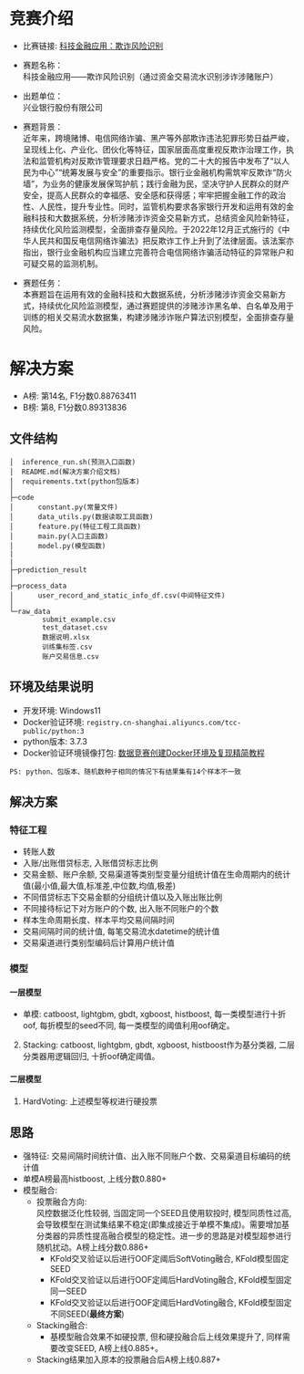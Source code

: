 # 竞赛介绍
- 比赛链接: [科技金融应用：欺诈风险识别](https://www.dcic-china.com/competitions/10060)

- 赛题名称：  
科技金融应用——欺诈风险识别（通过资金交易流水识别涉诈涉赌账户）

- 出题单位：   
兴业银行股份有限公司

- 赛题背景：    
近年来，跨境赌博、电信网络诈骗、黑产等外部欺诈违法犯罪形势日益严峻，呈现线上化、产业化、团伙化等特征，国家层面高度重视反欺诈治理工作，执法和监管机构对反欺诈管理要求日趋严格。党的二十大的报告中发布了“以人民为中心”“统筹发展与安全”的重要指示。银行业金融机构需筑牢反欺诈“防火墙”，为业务的健康发展保驾护航；践行金融为民，坚决守护人民群众的财产安全，提高人民群众的幸福感、安全感和获得感；牢牢把握金融工作的政治性、人民性，提升专业性。同时，监管机构要求各家银行开发和运用有效的金融科技和大数据系统，分析涉赌涉诈资金交易新方式，总结资金风险新特征，持续优化风险监测模型，全面排查存量风险。于2022年12月正式施行的《中华人民共和国反电信网络诈骗法》把反欺诈工作上升到了法律层面。该法案亦指出，银行业金融机构应当建立完善符合电信网络诈骗活动特征的异常账户和可疑交易的监测机制。

- 赛题任务：   
本赛题旨在运用有效的金融科技和大数据系统，分析涉赌涉诈资金交易新方式，持续优化风险监测模型，通过赛题提供的涉赌涉诈黑名单、白名单及用于训练的相关交易流水数据集，构建涉赌涉诈账户算法识别模型，全面排查存量风险。

# 解决方案

- A榜: 第14名, F1分数0.88763411
- B榜: 第8, F1分数0.89313836
## 文件结构
```
│  inference_run.sh(预测入口函数)
│  README.md(解决方案介绍文档)
│  requirements.txt(python包版本)
│
├─code
│      constant.py(常量文件)
│      data_utils.py(数据读取工具函数)
│      feature.py(特征工程工具函数)
│      main.py(入口主函数)
│      model.py(模型函数)
|
|
├─prediction_result
│
├─process_data
│      user_record_and_static_info_df.csv(中间特征文件)
│
└─raw_data
        submit_example.csv
        test_dataset.csv
        数据说明.xlsx
        训练集标签.csv
        账户交易信息.csv
```
   
## 环境及结果说明

- 开发环境: Windows11
- Docker验证环境: `registry.cn-shanghai.aliyuncs.com/tcc-public/python:3`
- python版本: 3.7.3
- Docker验证环境镜像打包: [数据竞赛创建Docker环境及复现精简教程](https://zhuanlan.zhihu.com/p/363635536)
```
PS: python、包版本、随机数种子相同的情况下有结果集有14个样本不一致
```

## 解决方案

### 特征工程

- 转账人数
- 入账/出账借贷标志, 入账借贷标志比例
- 交易金额、账户余额, 交易渠道等类别型变量分组统计值在生命周期内的统计值(最小值,最大值,标准差,中位数,均值,极差)
- 不同借贷标志下交易金额的分组统计值以及入账出账比例
- 不同接待标记下对方账户的个数, 出入账不同账户的个数
- 样本生命周期长度、样本平均交易间隔时间
- 交易间隔时间的统计值, 每笔交易流水datetime的统计值
- 交易渠道进行类别型编码后计算用户统计值

### 模型

#### 一层模型
- 单模: catboost, lightgbm, gbdt, xgboost, histboost, 每一类模型进行十折oof, 每折模型的seed不同, 每一类模型的阈值利用oof确定。
2. Stacking: catboost, lightgbm, gbdt, xgboost, histboost作为基分类器, 二层分类器用逻辑回归, 十折oof确定阈值。

#### 二层模型
1. HardVoting: 上述模型等权进行硬投票

## 思路

- 强特征: 交易间隔时间统计值、出入账不同账户个数、交易渠道目标编码的统计值
- 单模A榜最高histboost, 上线分数0.880+
- 模型融合:
  - 投票融合方向:   
        风控数据泛化性较弱, 当固定同一个SEED且使用软投时, 模型同质性过高, 会导致模型在测试集结果不稳定(即集成接近于单模不集成)。需要增加基分类器的异质性提高融合模型的稳定性。进一步的思路是对模型超参进行随机扰动。A榜上线分数0.886+
    - KFold交叉验证以后进行OOF定阈后SoftVoting融合, KFold模型固定SEED
    - KFold交叉验证以后进行OOF定阈后HardVoting融合, KFold模型固定同一SEED
    - KFold交叉验证以后进行OOF定阈后HardVoting融合, KFold模型固定不同SEED(**最终方案**)
  - Stacking融合: 
    - 基模型融合效果不如硬投票, 但和硬投融合后上线效果提升了, 同样需要改变SEED, A榜上线0.885+。
  - Stacking结果加入原本的投票融合后A榜上线0.887+
